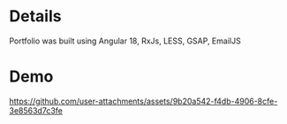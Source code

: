 # Details

Portfolio was built using Angular 18, RxJs, LESS, GSAP, EmailJS
# Demo

https://github.com/user-attachments/assets/9b20a542-f4db-4906-8cfe-3e8563d7c3fe

